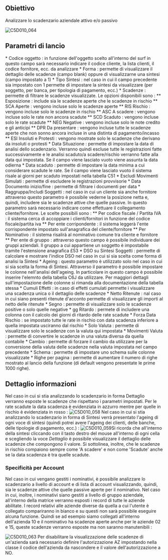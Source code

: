 ## Obiettivo
Analizzare lo scadenzario aziendale attivo e/o passivo

![C5D010_064](http://localhost:3000/immagini/MBDOC_SCH-C5SER_21/C5D010_064.png)
## Parametri di lancio
 \* Codice oggetto :  in funzione dell'oggetto scelto all'interno del surf in questo campo sarà necessario indicare il codice cliente, la lista clienti, il codice fornitore, ecc. da analizzare
 \* Forma :  permette di visualizzare il dettaglio delle scadenze (campo blank) oppure di visualizzarne una sintesi (campo impostato a 1)
 \* Tipo Sintesi :  nel caso in cui il campo precedente sia impostato con 1 permette di impostare la sintesi da visualizzare (per soggetto, per banca, per tipologia di pagamento, ecc.)
 \* Scadenze :  permette di filtrare le scadenze visualizzate. Le opzioni disponibili sono : 
 \*\* Esposizione :  include sia le scadenze aperte che le scadenze in rischio
 \*\* SCA Aperte :  vengono incluse solo le scadenze aperte
 \*\* RIS Rischio :  vengono incluse solo le scadenze in rischio
 \*\* ASC A scadere :  vengono incluse solo le rate non ancora scadute
 \*\* SCD Scaduto :  vengono incluse solo le rate scadute
 \*\* NEG Negative :  vengono incluse solo le note credito e gli anticipi
 \*\* DPR Da presentare :  vengono incluse tutte le scadenze aperte che non sonno ancora incluse in una distinta di pagamento/incasso
 \*\* ESI Insoluti e Protesti :  vengono mostrate solo le scadenze che derivano da insoluti o protesti
 \* Data Situazione :  permette di impostare la data di analisi dello scadenzario. Verranno quindi escluse tutte le registrazioni fatte successivamente e le analisi scaduto/a scadere/rischio verranno fatte alla data qui impostata. Se il campo viene lasciato vuoto viene assunta la data odierna
 \* Data scaduto :  permette di impostare la data minima a cui considerare scadute le rate. Se il campo viene lasciato vuoto il sistema risale ai giorni per scaduto impostati nella tabella C51
 \* Escludi Movimenti Simulati :  permette di escludere le registrazioni provvisorie
 \* Data Documento inizio/fine :  permette di filtrare i documenti per data
 \* Raggruppa/Includi Soggetti :  nel caso in cui un cliente sia anche fornitore attraverso questo parametro è possibile vederne la posizione netta e, quindi, includere sia le scadenze attive che quelle passive. In questo parametro sarà necessario indicare come effettuare il collegamento cliente/fornitore. Le scelte possibili sono : 
 \*\* Per codice fiscale / Partita IVA :  il sistema cerca di accoppiare i clienti/fornitori in funzione del codice fiscale/partita iva
 \*\* Per ente corripondente :  il sistema leggerà l'ente corrispondente impostato sull'anagrafica del cliente/fornitore
 \*\* Per Nominativo :  il sistema risalirà al nominativo comune tra cliente e fornitore
 \*\* Per ente di gruppo :  attraverso questo campo è possibile individuare dei gruppi aziendali. Il gruppo a cui appartiene un soggetto è impostabile tramite l'estensione anagrafica £53
 \* DSO su Sintesi Soggetti :  permette di calcolare e mostrare l'indice DSO nel caso in cui si sia scelta come forma di analisi la Sintesi
 \* Ageing :  questo parametro è utilizzato solo nel caso in cui si sia scelta la forma di Sintesi. Attraverso il parametro è possibile impostare le colonne nell'analisi dell'ageing. In particolare in questo campo è possibile inserire l'elemnto della tabella C6J da utilizzare. Per maggiori dettagli sull'impostazione delle colonne si rimanda alla documentazione della tabella stessa
 \* Cumuli Effetti :  in caso di effetti cumulati permette i visualizzare una scadenza unica o il dettaglio delle scadenze
 \* Netto Ritenute :  nal caso in cui siano presenti ritenute d'acconto permette di visualizzare gli importi al netto delle ritenute
 \* Segno :  permette di visualizzare solo le scadenze positive o solo quelle negative
 \* gg Ritardo :  permete di includere una colonna con il calcolo dei giorni di ritardo delle rate scadute
 \* Forza Data Rischio :  se impostato tutte le rate in rischio con data scadenza inferiore a quella impostata usciranno dal rischio
 \* Solo Valuta :  permette di visualizzare solo le scadenze con la valuta qui impostata
 \* Movimenti Valuta :  permette di convertire le scadenze in una valuta diversa da quella contabile
 \* Cambio :  permette di forzare il cambio da utilizzare per la conversione della valuta delle scadenze nella valuta impostata nel campo precedente
 \* Schema :  permette di impostare uno schema sulle colonne visualizzate
  \* Righe per pagina :  permette di aumentare il numero di righe mostrato al lancio della funzione (di default vengono presentate le prime 1000 righe).

## Dettaglio informazioni
Nel caso in cui si stia analizzando lo scadenzario in forma Dettaglio verranno esposte le scadenze che rispettano i parametri impostati.
Per le rate scadute la data scadenza è evidenziata in azzurro mentre per quelle in rischio è evidenziata in rosso : 
![C5D010_058](http://localhost:3000/immagini/MBDOC_SCH-C5SER_21/C5D010_058.png)
Nel caso in cui si stia analizzando lo scadenzario in forma di Sintesi verrà presentato l'ageing di ogni voce di sintesi (quindi potrei avere l'ageing dei clienti, delle banche, delle tipologie di pagamento, ecc.) : 
![C5D010_059](http://localhost:3000/immagini/MBDOC_SCH-C5SER_21/C5D010_059.png)Si ricorda che all'interno della sintesi cliccando con il tasto destro del mouse all'interno di ogni cella e scegliendo la voce _Dettaglio_ è possibile visualizzare il dettaglio delle scadenze che compongono il valore.
Si sottolinea, inoltre, che le scadenze in rischio compaiono sempre come 'A scadere' e non come 'Scadute' anche se la data scadenza è tra quelle scadute.

### Specificità per Account

Nel caso in cui vengano gestiti i nominativi, è possibile analizzare lo scadenzario a livello di account e di lista di account visualizzando, quindi, sia le scadenze attive che quelle passive aperte per il nominativo.
Nel caso in cui, inoltre, i nominativi siano gestiti a livello di gruppo aziendale, all'interno della matrice verranno esposti i record di tutte le aziende abilitate.
I record relativi alle aziende diverse da quella a cui l'utente è collegato compariranno in bianco e su questi non sarà possibile eseguire alcuna funzione.
Quindi se ad esempio siamo collegati all'interno dell'azienda 10 e il nominativo ha scadenze aperte anche per le aziende 02 e 15, queste scadenze verranno esposte ma non saranno manutenibili : 

![C5D010_063](http://localhost:3000/immagini/MBDOC_SCH-C5SER_21/C5D010_063.png)
Per disabilitare la visualizzazione delle scadenze di un'azienda sarà necessario definire l'autorizzazione AZ impostando nella classe il codice dell'azienda da nascondere e il valore dell'autorizzazione a NO.
